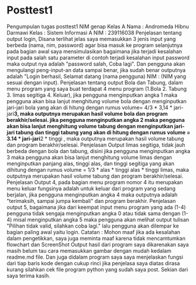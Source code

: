 # Posttest1
Pengumpulan tugas posttest1 NIM genap Kelas A
Nama : Andromeda Hibnu Darmawi
Kelas : Sistem Informasi A
NIM : 239116038
Penjelasan tentang output login, Disana terlihat jelas saya memasukkan 3 jenis input yang berbeda (nama, nim, password) agar bisa masuk ke program selanjutnya
pada bagian awal saya mensimulasikan bagaimana jika terjadi kesalahan input pada salah satu parameter di contoh terjadi kesalahan input password maka output nya adalah "password salah, Coba lagi". Dan pengguna akan mengulangi peng-input-an data sampai benar, jika sudah benar outputnya adalah "Login berhasil, Selamat datang (nama pengguna) NIM : (NIM yang sesuai dengan input).
Penjelasan tentang output Bola dan Tabung, dalam menu program yang saya buat terdapat 4 menu program (1.Bola 2. Tabung 3. limas segitiga 4. Keluar), jika pengguna menginputkan angka 1 maka pengguna akan bisa lanjut menghitung volume bola dengan menginputkan jari-jari bola yang akan di hitung dengan rumus volume= 4/3 * 3,14 * jari-jari**3, maka outputnya merupakan hasil volume bola dan program berakhir/selesai. jika pengguna menginputkan angka 2 maka pengguna akan bisa lanjut menghitung volume tabung dengan menginputkan jari-jari tabung dan tinggi tabung yang akan di hitung dengan rumus volume = 3.14 * jari-jari**2 * tinggi , maka outputnya merupakan hasil volume tabung dan program berakhir/selesai.
Penjelasan Output limas segitiga, tidak jauh berbeda dengan bola dan tabung, disini jika pengguna menginputkan angka 3 maka pengguna akan bisa lanjut menghitung volume limas dengan menginputkan panjang alas, tinggi alas, dan tinggi segitiga yang akan dihitung dengan rumus  volume = 1/3 * alas * tinggi alas * tinggi limas, maka outputnya merupakan hasil volume tabung dan program berakhir/selesai.
Penjelasan Output 4, pada bagian menu program nomor 4 itu merupakan menu keluar fungsinya adalah untuk keluar dari program yang sedang berjalan, jika pengguna menginputkan angka 4 maka outputnya adalah "terimaksih, sampai jumpa kembali" dan program berakhir.
Penjelasan output 5, bagaimana jika dari keempat input menu program yang ada (1-4) pengguna tidak sengaja menginputkan angka 0 atau tidak sama dengan (1-4) misal menginputkan angka 5 maka pengguna akan melihat output tulisan "Pilihan tidak valid, silahkan coba lagi." lalu pengguna akan dilempar ke bagian paling awal yaitu login.
Catatan : Mohon maaf jika ada kesalahan dalam pengetikkan, saya juga meminta maaf karena tidak mencamtumkan flowchart dan ScreenShot Output hasil dari program saya dikarenakan saya masih belum tau cara memasukkan gambar dengan mudah kedalam readme.md file.
Dan juga didalam program saya saya menjelaskan fungsi dari tiap baris kode dengan cukup rinci jika penjelasa saya diatas dirasa kurang silahkan cek file program python yang sudah saya post. Sekian dari saya terima kasih.
